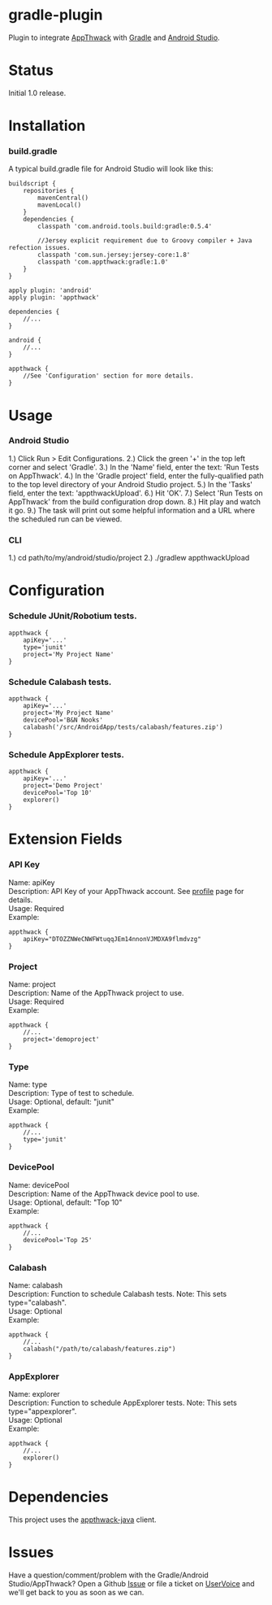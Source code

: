 # gradle-plugin

Plugin to integrate [AppThwack](https://appthwack.com) with [Gradle](http://www.gradle.org/) and [Android Studio](http://developer.android.com/sdk/installing/studio.html).

Status
======

Initial 1.0 release.

Installation
============

### build.gradle

A typical build.gradle file for Android Studio will look like this:

    buildscript {
        repositories {
            mavenCentral()
            mavenLocal()
        }
        dependencies {
            classpath 'com.android.tools.build:gradle:0.5.4'

            //Jersey explicit requirement due to Groovy compiler + Java refection issues.
            classpath 'com.sun.jersey:jersey-core:1.8'
            classpath 'com.appthwack:gradle:1.0'
        }
    }

    apply plugin: 'android'
    apply plugin: 'appthwack'

    dependencies {
        //...
    }

    android {
        //...
    }

    appthwack {
        //See 'Configuration' section for more details.
    }

Usage
=====

### Android Studio

1.)  Click Run > Edit Configurations.
2.)  Click the green '+' in the top left corner and select 'Gradle'.
3.)  In the 'Name' field, enter the text: 'Run Tests on AppThwack'.
4.)  In the 'Gradle project' field, enter the fully-qualified path to the top level directory of your Android Studio project.
5.)  In the 'Tasks' field, enter the text: 'appthwackUpload'.
6.)  Hit 'OK'.
7.)  Select 'Run Tests on AppThwack' from the build configuration drop down.
8.)  Hit play and watch it go.
9.)  The task will print out some helpful information and a URL where the scheduled run can be viewed.

### CLI

1.)  cd path/to/my/android/studio/project
2.)  ./gradlew appthwackUpload

Configuration
=============

### Schedule JUnit/Robotium tests.

    appthwack {
        apiKey='...'
        type='junit'
        project='My Project Name'
    }

### Schedule Calabash tests.

    appthwack {
        apiKey='...'
        project='My Project Name'
        devicePool='B&N Nooks'
        calabash('/src/AndroidApp/tests/calabash/features.zip')
    }

### Schedule AppExplorer tests.

    appthwack {
        apiKey='...'
        project='Demo Project'
        devicePool='Top 10'
        explorer()
    }

Extension Fields
=================

### API Key

Name: apiKey  
Description: API Key of your AppThwack account. See [profile](https://appthwack.com/user/profile) page for details.  
Usage: Required  
Example:

    appthwack {
        apiKey="DTOZZNWeCNWFWtuqqJEm14nnonVJMDXA9flmdvzg"
    }

### Project

Name: project  
Description: Name of the AppThwack project to use.  
Usage: Required  
Example:

    appthwack {
        //...
        project='demoproject'
    }

### Type

Name: type  
Description: Type of test to schedule.  
Usage: Optional, default: "junit"  
Example:

    appthwack {
        //...
        type='junit'
    }

### DevicePool

Name: devicePool  
Description: Name of the AppThwack device pool to use.  
Usage: Optional, default: "Top 10"  
Example:

    appthwack {
        //...
        devicePool='Top 25'
    }

### Calabash

Name: calabash  
Description: Function to schedule Calabash tests. Note: This sets type="calabash".  
Usage: Optional  
Example:

    appthwack {
        //...
        calabash("/path/to/calabash/features.zip")
    }

### AppExplorer

Name: explorer  
Description: Function to schedule AppExplorer tests. Note: This sets type="appexplorer".  
Usage: Optional  
Example:

    appthwack {
        //...
        explorer()
    }

Dependencies
============

This project uses the [appthwack-java](https://github.com/appthwack/appthwack-java) client.

Issues
======

Have a question/comment/problem with the Gradle/Android Studio/AppThwack?
Open a Github [Issue](https://github.com/appthwack/gradle-plugin/issues) or file a ticket on [UserVoice](http://appthwack.uservoice.com/) and we'll get back to you as soon as we can.

